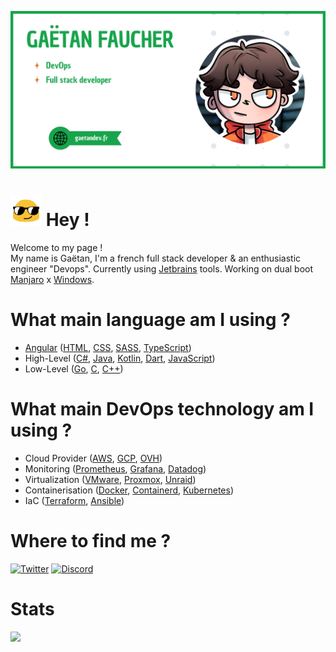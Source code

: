 ![banner](GAETANDEV.png)

# ![hey](hey_sized.gif) Hey !
Welcome to my page !  
My name is Gaëtan, I'm a french full stack developer & an enthusiastic engineer "Devops". Currently using [Jetbrains](https://www.jetbrains.com/) tools. Working on dual boot [Manjaro](https://manjaro.org/) x [Windows](https://www.microsoft.com/en-us/windows). 

# What main language am I using ? 
- [Angular](https://angular.io/) ([HTML](https://developer.mozilla.org/fr/docs/Web/HTML), [CSS](https://developer.mozilla.org/fr/docs/Web/CSS), [SASS](https://sass-lang.com/), [TypeScript](https://www.typescriptlang.org/))
- High-Level ([C#](https://docs.microsoft.com/en-us/dotnet/csharp/), [Java](https://www.java.com/), [Kotlin](https://kotlinlang.org/), [Dart](https://dart.dev/), [JavaScript](https://developer.mozilla.org/fr/docs/Web/JavaScript))
- Low-Level ([Go](https://golang.org/), [C](https://fr.wikipedia.org/wiki/C_(langage)), [C++](https://fr.wikipedia.org/wiki/C++))

# What main DevOps technology am I using ? 
- Cloud Provider ([AWS](https://aws.amazon.com/), [GCP](https://cloud.google.com/), [OVH](https://www.ovh.com/))
- Monitoring ([Prometheus](https://prometheus.io/), [Grafana](https://grafana.com/), [Datadog](https://www.datadoghq.com/))
- Virtualization ([VMware](https://www.vmware.com/), [Proxmox](https://www.proxmox.com/), [Unraid](https://unraid.net/))
- Containerisation ([Docker](https://www.docker.com/), [Containerd](https://containerd.io/), [Kubernetes](https://kubernetes.io/))
- IaC ([Terraform](https://www.terraform.io/), [Ansible](https://www.ansible.com/))

# Where to find me ?
[![Twitter](https://img.shields.io/badge/twitter-%231DA1F2.svg?&style=for-the-badge&logo=twitter&logoColor=white)](https://twitter.com/Gaetan_Off)
[![Discord](https://img.shields.io/static/v1?label=Discord&message=Gaetan%230099&color=7289DA&logo=Discord&style=for-the-badge)]()

# Stats
![](https://github-readme-stats.vercel.app/api/top-langs/?username=GaetanOff&layout=compact)


